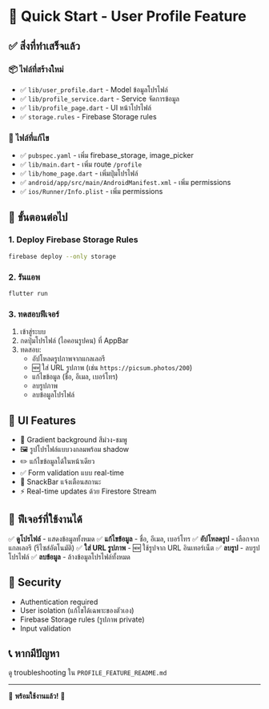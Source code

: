 # 🚀 Quick Start - User Profile Feature

## ✅ สิ่งที่ทำเสร็จแล้ว

### 📦 ไฟล์ที่สร้างใหม่
- ✅ `lib/user_profile.dart` - Model ข้อมูลโปรไฟล์
- ✅ `lib/profile_service.dart` - Service จัดการข้อมูล
- ✅ `lib/profile_page.dart` - UI หน้าโปรไฟล์
- ✅ `storage.rules` - Firebase Storage rules

### 🔧 ไฟล์ที่แก้ไข
- ✅ `pubspec.yaml` - เพิ่ม firebase_storage, image_picker
- ✅ `lib/main.dart` - เพิ่ม route `/profile`
- ✅ `lib/home_page.dart` - เพิ่มปุ่มโปรไฟล์
- ✅ `android/app/src/main/AndroidManifest.xml` - เพิ่ม permissions
- ✅ `ios/Runner/Info.plist` - เพิ่ม permissions

## 🎯 ขั้นตอนต่อไป

### 1. Deploy Firebase Storage Rules
```bash
firebase deploy --only storage
```

### 2. รันแอพ
```bash
flutter run
```

### 3. ทดสอบฟีเจอร์
1. เข้าสู่ระบบ
2. กดปุ่มโปรไฟล์ (ไอคอนรูปคน) ที่ AppBar
3. ทดสอบ:
   - อัปโหลดรูปภาพจากแกลเลอรี
   - 🆕 ใส่ URL รูปภาพ (เช่น `https://picsum.photos/200`)
   - แก้ไขข้อมูล (ชื่อ, อีเมล, เบอร์โทร)
   - ลบรูปภาพ
   - ลบข้อมูลโปรไฟล์

## 🎨 UI Features

- 🌈 Gradient background สีม่วง-ชมพู
- 🖼️ รูปโปรไฟล์แบบวงกลมพร้อม shadow
- ✏️ แก้ไขข้อมูลได้ในหน้าเดียว
- ✅ Form validation แบบ real-time
- 🔔 SnackBar แจ้งเตือนสถานะ
- ⚡ Real-time updates ด้วย Firestore Stream

## 📱 ฟีเจอร์ที่ใช้งานได้

✅ **ดูโปรไฟล์** - แสดงข้อมูลทั้งหมด
✅ **แก้ไขข้อมูล** - ชื่อ, อีเมล, เบอร์โทร
✅ **อัปโหลดรูป** - เลือกจากแกลเลอรี (รีไซส์อัตโนมัติ)
✅ **ใส่ URL รูปภาพ** - 🆕 ใช้รูปจาก URL อินเทอร์เน็ต
✅ **ลบรูป** - ลบรูปโปรไฟล์
✅ **ลบข้อมูล** - ล้างข้อมูลโปรไฟล์ทั้งหมด

## 🔐 Security

- Authentication required
- User isolation (แก้ไขได้เฉพาะของตัวเอง)
- Firebase Storage rules (รูปภาพ private)
- Input validation

## 📞 หากมีปัญหา

ดู troubleshooting ใน `PROFILE_FEATURE_README.md`

---
🎊 **พร้อมใช้งานแล้ว!** 🎊
